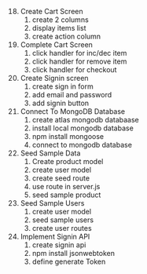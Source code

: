18. Create Cart Screen
    1. create 2 columns
    2. display items list
    3. create action column
19. Complete Cart Screen
    1. click handler for inc/dec item
    2. click handler for remove item
    3. click handler for checkout
20. Create Signin screen
    1. create sign in form
    2. add email and password
    3. add signin button
21. Connect To MongoDB Database
    1. create atlas mongodb databaase
    2. install local mongodb database
    3. npm install mongoose
    4. connect to mongodb database
22. Seed Sample Data
    1. Create product model
    2. create user model
    3. create seed route
    4. use route in server.js
    5. seed sample product
23. Seed Sample Users
    1. create user model
    2. seed sample users
    3. create user routes
24. Implement Signin API
    1. create signin api
    2. npm install jsonwebtoken
    3. define generate Token

